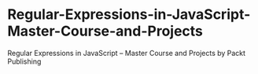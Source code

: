 # Regular-Expressions-in-JavaScript-Master-Course-and-Projects
Regular Expressions in JavaScript – Master Course and Projects by Packt Publishing
